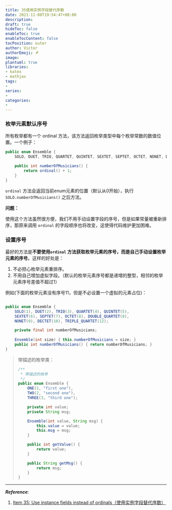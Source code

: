 ```yaml
---
title: 35使用实例字段替代序数
date: 2021-11-08T19:54:47+08:00
description:
draft: true
hideToc: false
enableToc: true
enableTocContent: false
tocPosition: outer
author: Victor
authorEmoji: 🪶
image:
plantuml: true
libraries:
- katex
- mathjax
tags:
-
series:
-
categories:
-
---
```






### 枚举元素默认序号

所有枚举都有一个 ordinal 方法，该方法返回枚举类型中每个枚举常数的数值位置。一个例子：

```java
public enum Ensemble {
    SOLO, DUET, TRIO, QUARTET, QUINTET, SEXTET, SEPTET, OCTET, NONET, DECTET;

    public int numberOfMusicians() {
        return ordinal() + 1;
    }
}
```

`ordinal` 方法会返回当前enum元素的位置（默认从0开始），执行 `SOLO.numberOfMusicians()` 之后方法。

**问题：**

使用这个方法虽然很方便，我们不用手动设置字段的序号，但是如果常量被重新排序，那原来调用 `ordinal` 的字段顺序也将改变，这使得代码维护更加困难。

### 设置序号

最好的方法是**不要使用`ordinal` 方法获取枚举元素的序号，而是自己手动设置枚举元素的序号**。这样的好处是：

1. 不必担心枚举元素重排序。
2. 不用自己增加虚拟字段。（默认的枚举元素序号都是递增的整型，相邻的枚举元素序号差值不超过1）

例如(下面的枚举元素没有序号11，但是不必设置一个虚拟的元素占位)：

```java

public enum Ensemble {
    SOLO(1), DUET(2), TRIO(3), QUARTET(4), QUINTET(5),
    SEXTET(6), SEPTET(7), OCTET(8), DOUBLE_QUARTET(8),
    NONET(9), DECTET(10), TRIPLE_QUARTET(12);

    private final int numberOfMusicians;
    
    Ensemble(int size) { this.numberOfMusicians = size; }
    public int numberOfMusicians() { return numberOfMusicians; }
}

```

> 带描述的枚举类：
>
> ```java
> /**
>  * 带描述的枚举
>  */
> public enum Ensemble {
>     ONE(1, "first one"),
>     TWO(2, "second one"),
>     THREE(3, "third one");
> 
>     private int value;
>     private String msg;
> 
>     Ensemble(int value, String msg) {
>         this.value = value;
>         this.msg = msg;
>     }
> 
>     public int getValue() {
>         return value;
>     }
> 
>     public String getMsg() {
>         return msg;
>     }
> }
> ```

---

***Reference***:

1. [Item 35: Use instance fields instead of ordinals（使用实例字段替代序数）](https://github.com/clxering/Effective-Java-3rd-edition-Chinese-English-bilingual/blob/dev/Chapter-6/Chapter-6-Item-35-Use-instance-fields-instead-of-ordinals.md)
